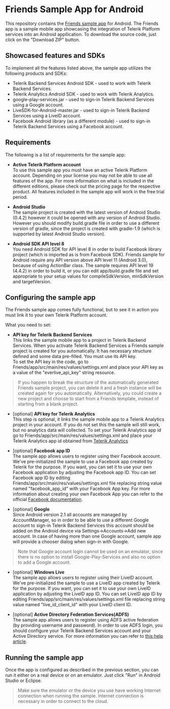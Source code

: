 Friends Sample App for Android
=============================
This repository contains the [Friends sample app](http://docs.telerik.com/platform/backend-services/samples/friends/friends-sample) for Android. The Friends app is a sample mobile app showcasing the integration of Telerik Platform services into an Android appllication. To download the source code, just click on the "Download ZIP" button.


## Showcased features and SDKs

To implement all the features listed above, the sample app utilizes the following products and SDKs:

- Telerik Backend Services Android SDK - used to work with Telerik Backend Services.
- Telerik Analytics Android SDK - used to work with Telerik Analytics.
- google-play-services.jar - used to sign-in Telerik Backend Services using a Google account.
- LiveSDK-for-Android-master.jar - used to sign-in Telerik Backend Services using a LiveID account.
- Facebook Android library (as a different module) - used to sign-in Telerik Backend Services using a Facebook account.

## Requirements

The following is a list of requirements for the sample app:

- **Active Telerik Platform account**  
To use this sample app you must have an active Telerik Platform account. Depending on your license you may not be able to use all features of the app. For more information on what is included in the different editions, please check out the pricing page for the respective product. All features included in the sample app will work in the free trial period.

- **Android Studio**  
The sample project is created with the latest version of Android Studio (0.4.2) however it could be opened with any version of Android Studio. However you should modify build.gradle file in order to use a different version of gradle, since the project is created with gradle-1.9 (which is supported by latest Android Studio version).


- **Android SDK API level 8**  
You need Android SDK for API level 8 in order to build Facebook library project (which is imported as is from Facebook SDK). Friends sample for Android require any API version above API level 11 (Android 3.0), because of using ActionBar class. The sample requires API level 19 (4.4.2) in order to build it, or you can edit app/build.gradle file and set appropriate to your setup values for compileSdkVersion, minSdkVersion and targetVersion.

## Configuring the sample app
The Friends sample app comes fully functional, but to see it in action you must link it to your own Telerik Platform account.

What you need to set:

- **API key for Telerik Backend Services**  
This links the sample mobile app to a project in Telerik Backend Services. When you activate Telerik Backend Services a Friends sample project is created for you automatically. It has necessary structure defined and some data pre-filled. You must use its API key.  
To set the API key in the code, go to Friends/app/src/main/res/values/settings.xml and place your API key as a value of the "everlive_api_key" string resource.
> If you happen to break the structure of the automatically generated Friends sample project, you can delete it and a fresh instance will be created again for you automatically. Alternatively, you could create a new project and choose to start from a Friends template, instead of starting from a blank project.

- [optional] **API key for Telerik Analytics**  
This step is optional, it links the sample mobile app to a Telerik Analytics project in your account. If you do not set this the sample will still work, but no analytics data will collected. To set your Telerik Analytics app id go to Friends/app/src/main/res/values/settings.xml and place your Telerik Analytics app id obtained from [Telerik Analytics](http://www.telerik.com/analytics) 

- [optional] **Facebook app ID**  
The sample app allows users to register using their Facebook account. We've pre-initialized the sample to use a Facebook app created by Telerik for the purpose. If you want, you can set it to use your own Facebook application by adjusting the Facebook app ID.
You can set Facebook app ID by editing Friends/app/src/main/res/values/settings.xml file replacing string value named "facebook_app_id" with your Facebook App key. For more information about creating your own Facebook App you can refer to the official [Facebook documentation](https://developers.facebook.com/docs/android/getting-started/).

- [optional] **Google**  
Since Android version 2.1 all accounts are managed by AccountManager, so in order to be able to use a different Google account to sign-in Telerik Backend Services this account should be added on the Android device via Settings->Accounts->Add new account. In case of having more than one Google account, sample app will provide a chooser dialog when sign-in with Google.
> Note that Google account login cannot be used on an emulator, since there is no option to install Google-Play-Services and also no option to add a Google account.

- [optional] **Windows Live**  
The sample app allows users to register using their LiveID account. We've pre-initialized the sample to use a LiveID app created by Telerik for the purpose. If you want, you can set it to use your own LiveID application by adjusting the LiveID app ID.
You can set LiveID app ID by editing Friends/app/src/main/res/values/settings.xml file replacing string value named "live_id_client_id" with your LiveID client ID.

- [optional] **Active Directory Federation Services(ADFS)**  
The sample app allows users to register using ADFS active federation (by providing username and password). In order to use ADFS login, you should configure your Telerik Backend Services account and your Active Directory service. For more information you can refer to [this help article](http://docs.telerik.com/platform/backend-services/development/android-sdk/users/adfs-provider).

## Running the sample app
Once the app is configured as described in the previous section, you can run it either on a real device or on an emulator. Just click "Run" in Android Studio or Eclipse.

> Make sure the emulator or the device you use have working Internet connection when running the sample. Internet connection is necessary in order to connect to the cloud.
